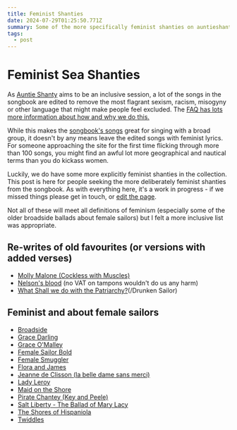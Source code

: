 ```yaml
---
title: Feminist Shanties
date: 2024-07-29T01:25:50.771Z
summary: Some of the more specifically feminist shanties on auntieshanty.org
tags:
  - post
---
```

# Feminist Sea Shanties

As [Auntie Shanty](/about) aims to be an inclusive session, a lot of the songs in the songbook are edited to remove the most flagrant sexism, racism, misogyny or other language that might make people feel excluded. The [FAQ has lots more information about how and why we do this.](/about)

While this makes the [songbook's songs](/songs) great for singing with a broad group, it doesn't by any means leave the edited songs with feminist lyrics. For someone approaching the site for the first time flicking through more than 100 songs, you might find an awful lot more geographical and nautical terms than you do kickass women.

Luckily, we do have some more explicitly feminist shanties in the collection. This post is here for people seeking the more deliberately feminist shanties from the songbook. As with everything here, it's a work in progress - if we missed things please get in touch, or [edit the page](/posts/editing-the-songbook/).

Not all of these will meet all definitions of feminism (especially some of the older broadside ballads about female sailors) but I felt a more inclusive list was appropriate.

## Re-writes of old favourites (or versions with added verses)

* [Molly Malone (Cockless with Muscles)](/songs/molly-malone-cockless-with-muscles/)
* [Nelson's blood](/songs/roll-the-old-chariot-along-nelsons-blood/) (no VAT on tampons wouldn't do us any harm)
* [What Shall we do with the Patriarchy?](/songs/what-shall-we-do-with-the-patriarchy/)(/Drunken Sailor)

## Feminist and about female sailors

* [Broadside](/songs/broadside/)
* [Grace Darling](/songs/grace-darling/)
* [Grace O'Malley](/songs/grace-omalley/)
* [Female Sailor Bold](/songs/female-sailor-bold/)
* [Female Smuggler](/songs/female-smuggler/)
* [Flora and James](/songs/flora-and-james/)
* [Jeanne de Clisson (la belle dame sans merci)](/songs/jeanne-de-clisson-la-belle-dame-sans-merci/)
* [Lady Leroy](/songs/lady-leroy/)
* [Maid on the Shore](/songs/maid-on-the-shore/)
* [Pirate Chantey (Key and Peele)](/songs/pirate-chantey-key-and-peele/)
* [Salt Liberty - The Ballad of Mary Lacy](/songs/salt-liberty-the-ballad-of-mary-lacy/)
* [The Shores of Hispaniola](/songs/the-shores-of-hispaniola/)
* [Twiddles](/songs/twiddles/)
